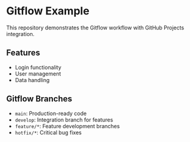 # Gitflow Example

This repository demonstrates the Gitflow workflow with GitHub Projects integration.

## Features
- Login functionality
- User management
- Data handling

## Gitflow Branches
- `main`: Production-ready code
- `develop`: Integration branch for features
- `feature/*`: Feature development branches
- `hotfix/*`: Critical bug fixes
